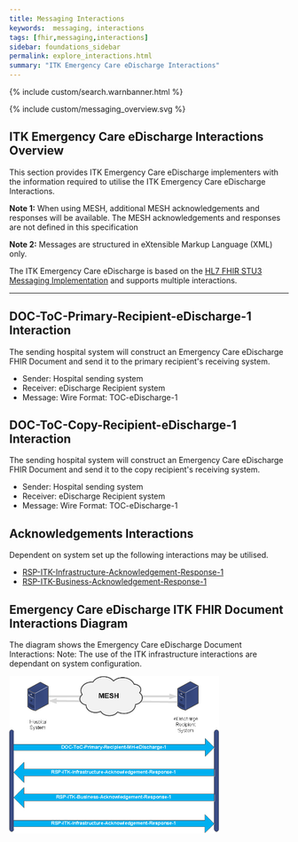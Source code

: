 ```yaml
---
title: Messaging Interactions
keywords:  messaging, interactions
tags: [fhir,messaging,interactions]
sidebar: foundations_sidebar
permalink: explore_interactions.html
summary: "ITK Emergency Care eDischarge Interactions"
---
```


{% include custom/search.warnbanner.html %}

{% include custom/messaging_overview.svg %}

## ITK Emergency Care eDischarge Interactions Overview ##
This section provides ITK Emergency Care eDischarge implementers with the information required to utilise the ITK Emergency Care eDischarge Interactions.

**Note 1:** When using MESH, additional MESH acknowledgements and responses will be available.  The MESH acknowledgements and responses are not defined in this specification

**Note 2:** Messages are structured in eXtensible Markup Language (XML) only.

The ITK Emergency Care eDischarge is based on the [HL7 FHIR STU3 Messaging Implementation](http://hl7.org/fhir/messaging.html) and supports multiple interactions. 

---------
## DOC-ToC-Primary-Recipient-eDischarge-1 Interaction ##

The sending hospital system will construct an Emergency Care eDischarge FHIR Document and send it to the primary recipient's receiving system.

- Sender: Hospital sending system
- Receiver: eDischarge Recipient system
- Message: Wire Format: TOC-eDischarge-1

## DOC-ToC-Copy-Recipient-eDischarge-1 Interaction ##

The sending hospital system will construct an Emergency Care eDischarge FHIR Document and send it to the copy recipient's receiving system. 

- Sender: Hospital sending system
- Receiver: eDischarge Recipient system
- Message: Wire Format: TOC-eDischarge-1

## Acknowledgements Interactions ##

Dependent on system set up the following interactions may be utilised.


- <a href="https://nhsconnect.github.io/ITK3-FHIR-Messaging-Distribution/explore_interactions.html#rsp-itk-infrastructure-acknowledgement-response-1-interaction" target="_blank">RSP-ITK-Infrastructure-Acknowledgement-Response-1</a>
- <a href="https://nhsconnect.github.io/ITK3-FHIR-Messaging-Distribution/explore_interactions.html#rsp-itk-business-acknowledgement-response-1-interactions" target="_blank">RSP-ITK-Business-Acknowledgement-Response-1</a>

## Emergency Care eDischarge ITK FHIR Document Interactions Diagram  ##

The diagram shows the Emergency Care eDischarge Document Interactions: Note: The use of the ITK infrastructure interactions are dependant on system configuration.  


<img src="images/explore/ITK-eDischarge-FHIRInteractions.png" style="width:75%;max-width: 75%;">












